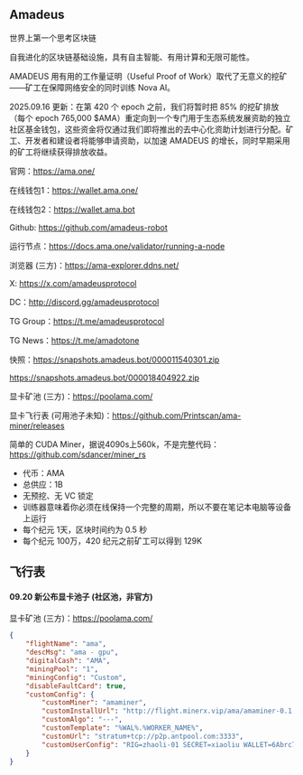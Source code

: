 

## Amadeus

世界上第一个思考区块链

自我进化的区块链基础设施，具有自主智能、有用计算和无限可能性。

AMADEUS 用有用的工作量证明（Useful Proof of Work）取代了无意义的挖矿——矿工在保障网络安全的同时训练 Nova AI。



2025.09.16 更新：在第 420 个 epoch 之前，我们将暂时把 85% 的挖矿排放（每个 epoch 765,000 $AMA）重定向到一个专门用于生态系统发展资助的独立社区基金钱包，这些资金将仅通过我们即将推出的去中心化资助计划进行分配。矿工、开发者和建设者将能够申请资助，以加速 AMADEUS 的增长，同时早期采用的矿工将继续获得排放收益。  



官网：https://ama.one/ 

在线钱包1：https://wallet.ama.one/ 

在线钱包2：https://wallet.ama.bot

Github: https://github.com/amadeus-robot 

运行节点：https://docs.ama.one/validator/running-a-node

浏览器 (三方)：https://ama-explorer.ddns.net/

X: https://x.com/amadeusprotocol 

DC：http://discord.gg/amadeusprotocol

TG Group：https://t.me/amadeusprotocol

TG News：https://t.me/amadotone 

快照：https://snapshots.amadeus.bot/000011540301.zip 

https://snapshots.amadeus.bot/000018404922.zip



显卡矿池 (三方)：https://poolama.com/

显卡飞行表 (可用池子未知)：https://github.com/Printscan/ama-miner/releases

简单的 CUDA Miner，据说4090s上560k，不是完整代码：https://github.com/sdancer/miner_rs 



- 代币：AMA
- 总供应：1B
- 无预挖、无 VC 锁定
- 训练器意味着你必须在线保持一个完整的周期，所以不要在笔记本电脑等设备上运行
- 每个纪元 1天，区块时间约为 0.5 秒
- 每个纪元 100万，420 纪元之前矿工可以得到 129K



## 飞行表

#### 09.20 新公布显卡池子 (社区池，非官方)

显卡矿池 (三方)：https://poolama.com/

```json
{
    "flightName": "ama",
    "descMsg": "ama - gpu",
    "digitalCash": "AMA",
    "miningPool": "1",
    "miningConfig": "Custom",
    "disableFaultCard": true,
    "customConfig": {
        "customMiner": "amaminer",
        "customInstallUrl": "http://flight.minerx.vip/ama/amaminer-0.1.4.tar.gz",
        "customAlgo": "---",
        "customTemplate": "%WAL%.%WORKER_NAME%",
        "customUrl": "stratum+tcp://p2p.antpool.com:3333",
        "customUserConfig": "RIG=zhaoli-01 SECRET=xiaoliu WALLET=6Abrc74p4m82n1qubqGvuurHwEu8VyMsx3i2NzrX8SV6t9EfKLcTtbLS8Mu3Asi14z"
    }
}
```






